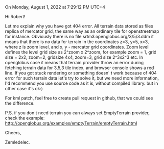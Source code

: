 
On Monday, August 1, 2022 at 7:29:12 PM UTC+4

Hi Robert!

Let me explain why you have got 404 error. All terrain data stored as files replica of mercator grid, the same way as an ordinary tile for openstreetmap for instance. Obviously there is no file  srtm3.openglobus.org/3/5/3.ddm it means that there is no data for terrain in the coordinates z=3, y=5, x=3, where z is zoom level, and x, y - mercator grid coordinates. Zoom level defines the level grid size as 2^zoom x 2^zoom, for example zoom = 1, grid size = 2x2, zoom=2, gridsize 4x4, zoom=3, grid size 2^3x2^3 etc. In openglobus case it means that terrain provider throw an error during fetching terrain data for 3,5,3 tile index, and browser console shows a red line. If you got stuck rendering or something doesn'
t work because of 404 error for such terrain data let's try to solve it, but we need more information, I'd recommend you use source code as it is, without compiled library. but in other case it's ok:)

For kml patch, feel free to create pull request in github, that we could see the difference.

P.S. if you don't need terrain you can always set EmptyTerrain provider, check the example: http://openglobus.org/examples/emptyTerrain/emptyTerrain.html


Cheers,

Zemledelec.